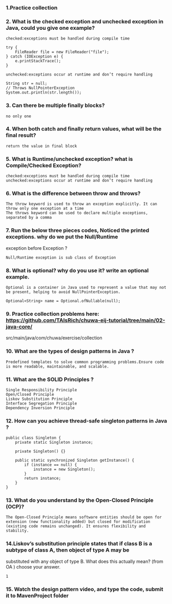 ### 1.Practice collection

### 2. What is the checked exception and unchecked exception in Java, could you give one example?
```
checked:exceptions must be handled during compile time

try {
    FileReader file = new FileReader("file");
} catch (IOException e) {
    e.printStackTrace();
}

unchecked:exceptions occur at runtime and don’t require handling

String str = null;
// Throws NullPointerException
System.out.println(str.length()); 
```

### 3. Can there be multiple finally blocks? 
```
no only one
```

### 4. When both catch and finally return values, what will be the final result?
```
return the value in final block
```

### 5. What is Runtime/unchecked exception? what is Compile/Checked Exception?
```
checked:exceptions must be handled during compile time
unchecked:exceptions occur at runtime and don’t require handling
```

### 6. What is the difference between throw and throws?
```
The throw keyword is used to throw an exception explicitly. It can throw only one exception at a time
The throws keyword can be used to declare multiple exceptions, separated by a comma
```

### 7. Run the below three pieces codes, Noticed the printed exceptions. why do we put the Null/Runtime 
exception before Exception ?
```
Null/Runtime exception is sub class of Exception
```

### 8. What is optional? why do you use it? write an optional example. 
```
Optional is a container in Java used to represent a value that may not be present, helping to avoid NullPointerException.

Optional<String> name = Optional.ofNullable(null);

```

### 9. Practice collection problems here: https://github.com/TAIsRich/chuwa-eij-tutorial/tree/main/02-java-core/
src/main/java/com/chuwa/exercise/collection

### 10. What are the types of design patterns in Java ?
```
Predefined templates to solve common programming problems.Ensure code is more readable, maintainable, and scalable.

```

### 11. What are the SOLID Principles ?
```
Single Responsibility Principle
Open/Closed Principle
Liskov Substitution Principle
Interface Segregation Principle
Dependency Inversion Principle
```

### 12. How can you achieve thread-safe singleton patterns in Java ?
```
public class Singleton {
    private static Singleton instance;

    private Singleton() {}

    public static synchronized Singleton getInstance() {
        if (instance == null) {
            instance = new Singleton();
        }
        return instance;
    }
}
```

### 13. What do you understand by the Open-Closed Principle (OCP)?
```
The Open-Closed Principle means software entities should be open for extension (new functionality added) but closed for modification (existing code remains unchanged). It ensures flexibility and stability.
```

### 14.Liskov’s substitution principle states that if class B is a subtype of class A, then object of type A may be 
substituted with any object of type B. What does this actually mean? (from OA ) choose your answer.
```
1
```

### 15. Watch the design pattern video, and type the code, submit it to MavenProject folder


